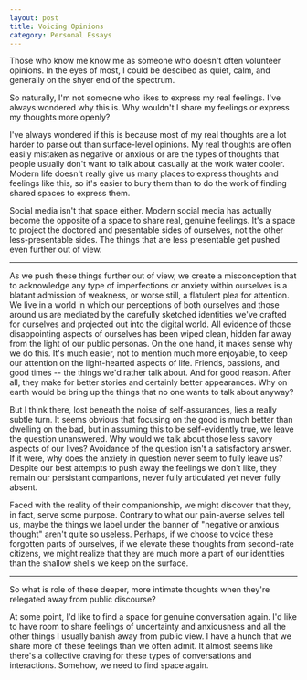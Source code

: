 ```yaml
---
layout: post
title: Voicing Opinions
category: Personal Essays
---
```


Those who know me know me as someone who doesn't often volunteer opinions. In the eyes of most, I could be descibed as quiet, calm, and generally on the shyer end of the spectrum.

So naturally, I'm not someone who likes to express my real feelings. I've always wondered why this is. Why wouldn't I share my feelings or express my thoughts more openly? 

I've always wondered if this is because most of my real thoughts are a lot harder to parse out than surface-level opinions. My real thoughts are often easily mistaken as negative or anxious or are the types of thoughts that people usually don't want to talk about casually at the work water cooler. 
Modern life doesn't really give us many places to express thoughts and feelings like this, so it's easier to bury them than to do the work of finding shared spaces to express them.

Social media isn't that space either. Modern social media has actually become the opposite of a space to share real, genuine feelings. It's a space to project the doctored and presentable sides of ourselves, not the other less-presentable sides. The things that are less presentable get pushed even further out of view. 

<hr />

As we push these things further out of view, we create a misconception that to acknowledge any type of imperfections or anxiety within ourselves is a blatant admission of weakness, or worse still, a flatulent plea for attention. We live in a world in which our perceptions of both ourselves and those around us are mediated by the carefully sketched identities we've crafted for ourselves and projected out into the digital world. All evidence of those disappointing aspects of ourselves has been wiped clean, hidden far away from the light of our public personas. On the one hand, it makes sense why we do this. It's much easier, not to mention much more enjoyable, to keep our attention on the light-hearted aspects of life. Friends, passions, and good times -- the things we'd rather talk about. And for good reason. After all, they make for better stories and certainly better appearances. Why on earth would be bring up the things that no one wants to talk about anyway?

But I think there, lost beneath the noise of self-assurances, lies a really subtle turn. It seems obvious that focusing on the good is much better than dwelling on the bad, but in assuming this to be self-evidently true, we leave the question unanswered. Why would we talk about those less savory aspects of our lives? Avoidance of the question isn't a satisfactory answer. If it were, why does the anxiety in question never seem to fully leave us? Despite our best attempts to push away the feelings we don't like, they remain our persistant companions, never fully articulated yet never fully absent.

Faced with the reality of their companionship, we might discover that they, in fact, serve some purpose. Contrary to what our pain-averse selves tell us, maybe the things we label under the banner of "negative or anxious thought" aren't quite so useless. Perhaps, if we choose to voice these forgotten parts of ourselves, if we elevate these thoughts from second-rate citizens, we might realize that they are much more a part of our identities than the shallow shells we keep on the surface.

<hr />

So what is role of these deeper, more intimate thoughts when they're relegated away from public discourse?

At some point, I'd like to find a space for genuine conversation again. I'd like to have room to share feelings of uncertainty and anxiousness and all the other things I usually banish away from public view. I have a hunch that we share more of these feelings than we often admit. It almost seems like there's a collective craving for these types of conversations and interactions. Somehow, we need to find space again. 
